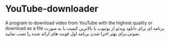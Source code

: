 # YouTube-downloader
A program to download video from YouTube with the highest quality or download as a file
برنامه ای برای دانلود ویدئو از یوتیوب با بالاترین کیفیت یا به صورت صوتی،برای بهتر اجرا شدن برنامه اول فونت های ارائه شده را نصب نمایید.
